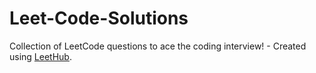 # Leet-Code-Solutions
Collection of LeetCode questions to ace the coding interview! - Created using [LeetHub](https://github.com/QasimWani/LeetHub).
